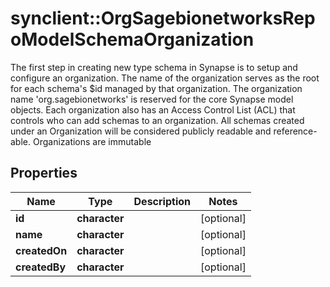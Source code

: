# synclient::OrgSagebionetworksRepoModelSchemaOrganization

The first step in creating new type schema in Synapse is to setup and configure an organization. The name of the organization serves as the root for each schema's $id managed by that organization.  The organization name 'org.sagebionetworks' is reserved for the core Synapse model objects.   Each organization also has an Access Control List (ACL) that controls who can add schemas to an organization.  All schemas created under an Organization will be considered publicly readable and reference-able. Organizations are immutable

## Properties
Name | Type | Description | Notes
------------ | ------------- | ------------- | -------------
**id** | **character** |  | [optional] 
**name** | **character** |  | [optional] 
**createdOn** | **character** |  | [optional] 
**createdBy** | **character** |  | [optional] 


